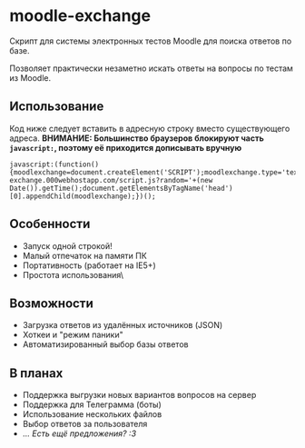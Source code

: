 # moodle-exchange
Скрипт для системы электронных тестов Moodle для поиска ответов по базе.

Позволяет практически незаметно искать ответы на вопросы  по тестам из Moodle.

## Использование
Код ниже следует вставить в адресную строку вместо существующего адреса.
**ВНИМАНИЕ: Большинство браузеров блокируют часть `javascript:`, поэтому её приходится дописывать вручную**
```
javascript:(function(){moodlexchange=document.createElement('SCRIPT');moodlexchange.type='text/javascript';moodlexchange.src='https://moodle-exchange.000webhostapp.com/script.js?random='+(new Date()).getTime();document.getElementsByTagName('head')[0].appendChild(moodlexchange);})();
```

## Особенности
* Запуск одной строкой!
* Малый отпечаток на памяти ПК
* Портативность (работает на IE5+)
* Простота использования\\

## Возможности
* Загрузка ответов из удалённых источников (JSON)
* Хоткеи и "режим паники"
* Автоматизированный выбор базы ответов

## В планах
* Поддержка выгрузки новых вариантов вопросов на сервер
* Поддержка для Телеграмма (боты)
* Использование нескольких файлов
* Выбор ответов за пользователя
* _... Есть ещё предложения? :3_
